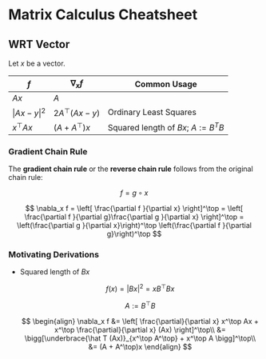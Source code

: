 #  Matrix Calculus Cheatsheet

## WRT Vector

Let $x$ be a vector.

| $f$ | $\nabla_x f$ | Common Usage |
|-----|--------------|---------|
| $Ax$  | $A$  |
| $\lvert Ax-y \rvert^2$ | $2A^\top(Ax-y)$ | Ordinary Least Squares |
| $x^\top A x$ | $(A + A^\top)x$ | Squared length of $Bx;~A:=B^TB$ |

### Gradient Chain Rule

The **gradient chain rule** or the **reverse chain rule** follows from the original chain rule:

$$
f = g \circ x
$$

$$
\nabla_x f = \left[ \frac{\partial f }{\partial x} \right]^\top = \left[ \frac{\partial f }{\partial g}\frac{\partial g }{\partial x} \right]^\top = \left(\frac{\partial g }{\partial x}\right)^\top \left(\frac{\partial f }{\partial g}\right)^\top
$$

### Motivating Derivations

* Squared length of $Bx$

    $$
    f(x) = |Bx|^2 = xB^\top B x
    $$

    $$
    A := B^\top B
    $$

    $$
    \begin{align}
    \nabla_x f &= \left[ \frac{\partial}{\partial x} x^\top Ax + x^\top \frac{\partial}{\partial x} (Ax) \right]^\top\\
    &= \bigg[\underbrace{\hat T (Ax)}_{x^\top A^\top} + x^\top A \bigg]^\top\\
    &= (A + A^\top)x
    \end{align}
    $$